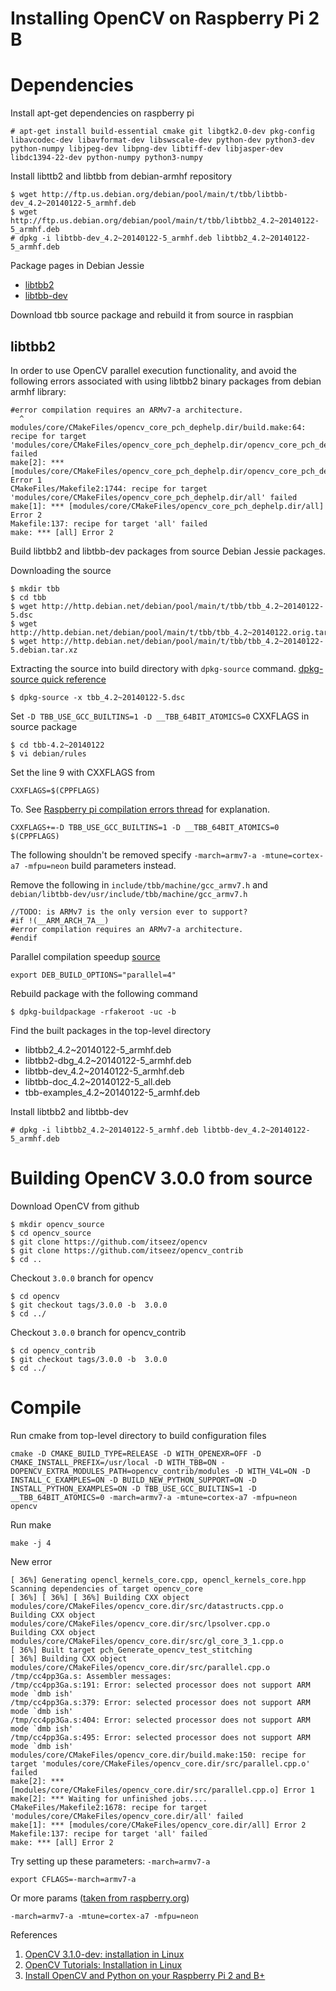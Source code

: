 Installing OpenCV on Raspberry Pi 2 B
========

# Dependencies

Install apt-get dependencies on raspberry pi

    # apt-get install build-essential cmake git libgtk2.0-dev pkg-config libavcodec-dev libavformat-dev libswscale-dev python-dev python3-dev python-numpy libjpeg-dev libpng-dev libtiff-dev libjasper-dev libdc1394-22-dev python-numpy python3-numpy

Install libttb2 and libtbb from debian-armhf repository

    $ wget http://ftp.us.debian.org/debian/pool/main/t/tbb/libtbb-dev_4.2~20140122-5_armhf.deb
    $ wget http://ftp.us.debian.org/debian/pool/main/t/tbb/libtbb2_4.2~20140122-5_armhf.deb
    # dpkg -i libtbb-dev_4.2~20140122-5_armhf.deb libtbb2_4.2~20140122-5_armhf.deb

Package pages in Debian Jessie

* [libtbb2](https://packages.debian.org/jessie/libtbb2)
* [libtbb-dev](https://packages.debian.org/jessie/libtbb-dev)

Download tbb source package and rebuild it from source in raspbian

## libtbb2

In order to use OpenCV parallel execution functionality, and avoid the following errors associated with using libtbb2 binary packages from debian armhf library:

    #error compilation requires an ARMv7-a architecture.
      ^
    modules/core/CMakeFiles/opencv_core_pch_dephelp.dir/build.make:64: recipe for target 'modules/core/CMakeFiles/opencv_core_pch_dephelp.dir/opencv_core_pch_dephelp.cxx.o' failed
    make[2]: *** [modules/core/CMakeFiles/opencv_core_pch_dephelp.dir/opencv_core_pch_dephelp.cxx.o] Error 1
    CMakeFiles/Makefile2:1744: recipe for target 'modules/core/CMakeFiles/opencv_core_pch_dephelp.dir/all' failed
    make[1]: *** [modules/core/CMakeFiles/opencv_core_pch_dephelp.dir/all] Error 2
    Makefile:137: recipe for target 'all' failed
    make: *** [all] Error 2

Build libtbb2 and libtbb-dev packages from source Debian Jessie packages.


Downloading the source

    $ mkdir tbb
    $ cd tbb
    $ wget http://http.debian.net/debian/pool/main/t/tbb/tbb_4.2~20140122-5.dsc
    $ wget http://http.debian.net/debian/pool/main/t/tbb/tbb_4.2~20140122.orig.tar.gz
    $ wget http://http.debian.net/debian/pool/main/t/tbb/tbb_4.2~20140122-5.debian.tar.xz


Extracting the source into build directory with `dpkg-source` command. [dpkg-source quick reference](http://ftp.debian.org/debian/doc/source-unpack.txt)

    $ dpkg-source -x tbb_4.2~20140122-5.dsc


Set `-D TBB_USE_GCC_BUILTINS=1 -D __TBB_64BIT_ATOMICS=0` CXXFLAGS in source package

    $ cd tbb-4.2~20140122
    $ vi debian/rules


Set the line 9 with CXXFLAGS from

    CXXFLAGS=$(CPPFLAGS)

To. See [Raspberry pi compilation errors thread](https://software.intel.com/en-us/forums/intel-threading-building-blocks/topic/500680) for explanation.

    CXXFLAGS+=-D TBB_USE_GCC_BUILTINS=1 -D __TBB_64BIT_ATOMICS=0 $(CPPFLAGS)


The following shouldn't be removed specify `-march=armv7-a -mtune=cortex-a7 -mfpu=neon` build parameters instead.

Remove the following in `include/tbb/machine/gcc_armv7.h` and `debian/libtbb-dev/usr/include/tbb/machine/gcc_armv7.h`


    //TODO: is ARMv7 is the only version ever to support?
    #if !(__ARM_ARCH_7A__)
    #error compilation requires an ARMv7-a architecture.
    #endif

Parallel compilation speedup [source](http://askubuntu.com/a/353869/373573)

    export DEB_BUILD_OPTIONS="parallel=4"


Rebuild package with the following command

    $ dpkg-buildpackage -rfakeroot -uc -b


Find the built packages in the top-level directory

* libtbb2_4.2~20140122-5_armhf.deb
* libtbb2-dbg_4.2~20140122-5_armhf.deb
* libtbb-dev_4.2~20140122-5_armhf.deb
* libtbb-doc_4.2~20140122-5_all.deb
* tbb-examples_4.2~20140122-5_armhf.deb


Install libtbb2 and libtbb-dev

    # dpkg -i libtbb2_4.2~20140122-5_armhf.deb libtbb-dev_4.2~20140122-5_armhf.deb


# Building OpenCV 3.0.0 from source


Download OpenCV from github

    $ mkdir opencv_source
    $ cd opencv_source
    $ git clone https://github.com/itseez/opencv
    $ git clone https://github.com/itseez/opencv_contrib
    $ cd ..

Checkout `3.0.0` branch for opencv

    $ cd opencv
    $ git checkout tags/3.0.0 -b  3.0.0
    $ cd ../

Checkout `3.0.0` branch for opencv_contrib

    $ cd opencv_contrib
    $ git checkout tags/3.0.0 -b  3.0.0
    $ cd ../



# Compile

Run cmake from top-level directory to build configuration files


    cmake -D CMAKE_BUILD_TYPE=RELEASE -D WITH_OPENEXR=OFF -D CMAKE_INSTALL_PREFIX=/usr/local -D WITH_TBB=ON -DOPENCV_EXTRA_MODULES_PATH=opencv_contrib/modules -D WITH_V4L=ON -D INSTALL_C_EXAMPLES=ON -D BUILD_NEW_PYTHON_SUPPORT=ON -D INSTALL_PYTHON_EXAMPLES=ON -D TBB_USE_GCC_BUILTINS=1 -D __TBB_64BIT_ATOMICS=0 -march=armv7-a -mtune=cortex-a7 -mfpu=neon opencv


Run make

    make -j 4


New error

    [ 36%] Generating opencl_kernels_core.cpp, opencl_kernels_core.hpp
    Scanning dependencies of target opencv_core
    [ 36%] [ 36%] [ 36%] Building CXX object modules/core/CMakeFiles/opencv_core.dir/src/datastructs.cpp.o
    Building CXX object modules/core/CMakeFiles/opencv_core.dir/src/lpsolver.cpp.o
    Building CXX object modules/core/CMakeFiles/opencv_core.dir/src/gl_core_3_1.cpp.o
    [ 36%] Built target pch_Generate_opencv_test_stitching
    [ 36%] Building CXX object modules/core/CMakeFiles/opencv_core.dir/src/parallel.cpp.o
    /tmp/cc4pp3Ga.s: Assembler messages:
    /tmp/cc4pp3Ga.s:191: Error: selected processor does not support ARM mode `dmb ish'
    /tmp/cc4pp3Ga.s:379: Error: selected processor does not support ARM mode `dmb ish'
    /tmp/cc4pp3Ga.s:404: Error: selected processor does not support ARM mode `dmb ish'
    /tmp/cc4pp3Ga.s:495: Error: selected processor does not support ARM mode `dmb ish'
    modules/core/CMakeFiles/opencv_core.dir/build.make:150: recipe for target 'modules/core/CMakeFiles/opencv_core.dir/src/parallel.cpp.o' failed
    make[2]: *** [modules/core/CMakeFiles/opencv_core.dir/src/parallel.cpp.o] Error 1
    make[2]: *** Waiting for unfinished jobs....
    CMakeFiles/Makefile2:1678: recipe for target 'modules/core/CMakeFiles/opencv_core.dir/all' failed
    make[1]: *** [modules/core/CMakeFiles/opencv_core.dir/all] Error 2
    Makefile:137: recipe for target 'all' failed
    make: *** [all] Error 2

Try setting up these parameters: `-march=armv7-a`

    export CFLAGS=-march=armv7-a

Or more params ([taken from raspberry.org](https://www.raspberrypi.org/forums/viewtopic.php?f=54&t=98517))

    -march=armv7-a -mtune=cortex-a7 -mfpu=neon



References

1. [OpenCV 3.1.0-dev: installation in Linux](http://docs.opencv.org/master/d7/d9f/tutorial_linux_install.html#gsc.tab=0)
2. [OpenCV Tutorials: Installation in Linux](http://docs.opencv.org/2.4/doc/tutorials/introduction/linux_install/linux_install.html#linux-installation)
3. [Install OpenCV and Python on your Raspberry Pi 2 and B+](http://www.pyimagesearch.com/2015/02/23/install-opencv-and-python-on-your-raspberry-pi-2-and-b/)
